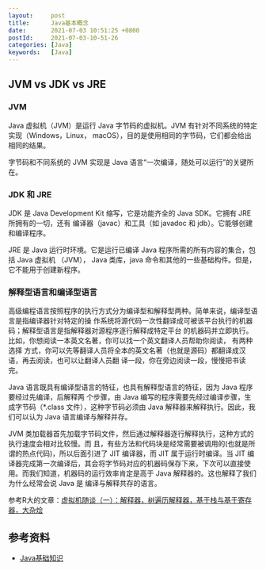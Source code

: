 ```yaml
---
layout:     post
title:      Java基本概念
date:       2021-07-03 10:51:25 +0800
postId:     2021-07-03-10-51-26
categories: [Java]
keywords:   [Java]
---
```


## JVM vs JDK vs JRE

### JVM

Java 虚拟机（JVM）是运行 Java 字节码的虚拟机。JVM 有针对不同系统的特定实现（Windows，Linux，
macOS），目的是使用相同的字节码，它们都会给出相同的结果。

字节码和不同系统的 JVM 实现是 Java 语言“一次编译，随处可以运行”的关键所在。

### JDK 和 JRE

JDK 是 Java Development Kit 缩写，它是功能齐全的 Java SDK。它拥有 JRE 所拥有的一切，还有
编译器（javac）和工具（如 javadoc 和 jdb）。它能够创建和编译程序。

JRE 是 Java 运行时环境。它是运行已编译 Java 程序所需的所有内容的集合，包括 Java 虚拟机 （JVM），
Java 类库，java 命令和其他的一些基础构件。但是，它不能用于创建新程序。

### 解释型语言和编译型语言

高级编程语言按照程序的执行方式分为编译型和解释型两种。简单来说，编译型语言是指编译器针对特定的操
作系统将源代码一次性翻译成可被该平台执行的机器码；解释型语言是指解释器对源程序逐行解释成特定平台
的机器码并立即执行。比如，你想阅读一本英文名著，你可以找一个英文翻译人员帮助你阅读， 有两种选择
方式，你可以先等翻译人员将全本的英文名著（也就是源码）都翻译成汉语，再去阅读，也可以让翻译人员翻
译一段，你在旁边阅读一段，慢慢把书读完。

Java 语言既具有编译型语言的特征，也具有解释型语言的特征，因为 Java 程序要经过先编译，后解释两
个步骤，由 Java 编写的程序需要先经过编译步骤，生成字节码（\*.class 文件），这种字节码必须由 
Java 解释器来解释执行。因此，我们可以认为 Java 语言编译与解释并存。

JVM 类加载器首先加载字节码文件，然后通过解释器逐行解释执行，这种方式的执行速度会相对比较慢。而
且，有些方法和代码块是经常需要被调用的(也就是所谓的热点代码)，所以后面引进了 JIT 编译器，而 JIT
属于运行时编译。当 JIT 编译器完成第一次编译后，其会将字节码对应的机器码保存下来，下次可以直接使
用。而我们知道，机器码的运行效率肯定是高于 Java 解释器的。这也解释了我们为什么经常会说 Java 是
编译与解释共存的语言。

参考R大的文章：[虚拟机随谈（一）：解释器，树遍历解释器，基于栈与基于寄存器，大杂烩](https://www.iteye.com/blog/rednaxelafx-492667)

## 参考资料

* [Java基础知识](https://snailclimb.gitee.io/javaguide/#/docs/java/basis/Java基础知识)
